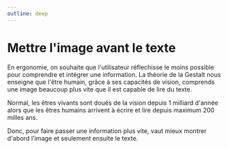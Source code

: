 ```yaml
---
outline: deep
---
```


<script setup lang="ts">
import ImageAvantText from "./utils/ImageAvantText.vue";

</script>

# Mettre l'image avant le texte

En ergonomie, on souhaite que l'utilisateur réflechisse le moins possible pour
comprendre et intégrer une information. La théorie de la Gestalt nous enseigne
que l'être humain, grâce à ses capacités de vision, comprends une image beaucoup
plus vite que il est capable de lire du texte.

Normal, les êtres vivants sont doués de la vision depuis 1 milliard d'année
alors que les êtres humains arrivent à écrire et lire depuis maximum 200 milles
ans.

Donc, pour faire passer une information plus vite, vaut mieux montrer d'abord
l'image et seulement ensuite le texte.

<ImageAvantText />
